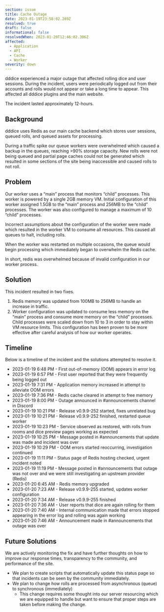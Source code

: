 ```yaml
---
section: issue
title: Cache Outage
date: 2023-01-19T23:58:02.289Z
resolved: true
draft: false
informational: false
resolvedWhen: 2023-01-20T12:46:02.306Z
affected:
  - Application
  - API
  - Cache
  - Worker
severity: down
---
```

dddice experienced a major outage that affected rolling dice and user sessions. During the incident, users were periodically logged out from their accounts and rolls would not appear or take a long time to appear. This affected all dddice plugins and the main website.

The incident lasted approximately 12-hours.

## Background

dddice uses Redis as our main cache backend which stores user sessions, queued rolls, and queued assets for processing.

During a traffic spike our queue workers were overwhelmed which caused a backup in the queues, reaching >90% storage capacity. New rolls were not being queued and partial page caches could not be generated which resulted in some sections of the site being inaccessible and caused rolls to not roll.

## Problem

Our worker uses a “main” process that monitors “child” processes. This worker is powered by a single 2GB memory VM. Initial configuration of this worker assigned 1.5GB to the “main” process and 256MB to the “child” processes. The worker was also configured to manage a maximum of 10 “child” processes.

Incorrect assumptions about the configuration of the worker were made which resulted in the worker VM to consume all resources. This caused all queues to halt, including rolls.

When the worker was restarted on multiple occasions, the queue would begin processing which immediately began to overwhelm the Redis cache.

In short, redis was overwhelmed because of invalid configuration in our worker process.

## Solution

This incident resulted in two fixes.

1. Redis memory was updated from 100MB to 256MB to handle an increase in traffic.
2. Worker configuration was updated to consume less memory on the “main” process and consume more memory on the “child” processes. Child processes were scaled down from 10 to 3 in order to stay within VM resource limits. This configuration has been proven to be more effective after careful analysis of how our worker operates.

## Timeline

Below is a timeline of the incident and the solutions attempted to resolve it.

* 2023-01-19 6:48 PM - First out-of-memory (OOM) appears in error log
* 2023-01-19 6:57 PM - First user reported that they were frequently being logged out
* 2023-01-19 7:31 PM - Application memory increased in attempt to alleviate OOM errors
* 2023-01-19 7:36 PM - Redis cache cleared in attempt to free memory
* 2023-01-19 8:00 PM - Outage announced in #announcements channel in Discord
* 2023-01-19 10:21 PM - Release v0.9.9-252 started, fixes unrelated bug
* 2023-01-19 10:21 PM - Release v0.9.9-252 finished, restarted queue worker
* 2023-01-19 10:23 PM - Service observed as restored, with rolls from rooms and dice preview pages working as expected
* 2023-01-19 10:25 PM - Message posted in #announcements that update was made and incident was over
* 2023-01-19 10:29 PM - OOM errors started reoccurring, investigation continued
* 2023-01-19 11:11 PM - Status page of Redis hosting checked, urgent incident noted
* 2023-01-19 11:19 PM - Message posted in #announcements that outage was not over and we were still investigating an upstream provider (Redis)
* 2023-01-20 6:45 AM - Redis memory upgraded
* 2023-01-20 7:23 AM - Release v0.9.9-255 started, updates worker configuration
* 2023-01-20 7:34 AM - Release v0.9.9-255 finished
* 2023-01-20 7:36 AM - User reports that dice are again rolling for them
* 2023-01-20 7:40 AM - Internal communication made that errors stopped appearing in the error log and rolling was again working
* 2023-01-20 7:46 AM - Announcement made in #announcements that outage was over

## Future Solutions

We are actively monitoring the fix and have further thoughts on how to improve our response times, transparency to the community, and performance of the site.

* We plan to create scripts that automatically update this status page so that incidents can be seen by the community immediately.
* We plan to change how rolls are processed from asynchronous (queue) to synchronous (immediately)
  * This change requires some thought into our server resourcing which we are equipped to handle but want to ensure that proper steps are taken before making the change.
